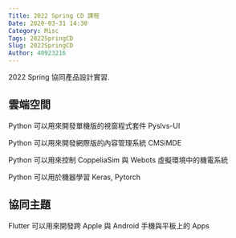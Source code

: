 ```yaml
---
Title: 2022 Spring CD 課程
Date: 2020-03-31 14:30
Category: Misc
Tags: 2022SpringCD
Slug: 2022SpringCD
Author: 40923216
---
```


2022 Spring 協同產品設計實習.

<!-- PELICAN_END_SUMMARY -->

雲端空間
----
Python 可以用來開發單機版的視窗程式套件 Pyslvs-UI

Python 可以用來開發網際版的內容管理系統 CMSiMDE

Python 可以用來控制 CoppeliaSim 與 Webots 虛擬環境中的機電系統

Python 可以用於機器學習 Keras, Pytorch


協同主題
----

Flutter 可以用來開發跨 Apple 與 Android 手機與平板上的 Apps

